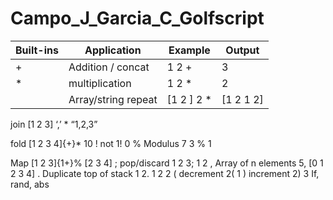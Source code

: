 # Campo_J_Garcia_C_Golfscript

|Built-ins |Application |Example|Output|
|----------|------------|-------|------|
|+ |Addition / concat|1 2 +|3|
|* | multiplication |1 2 * |2
| | Array/string repeat | [1 2 ] 2 * | [1 2 1 2]


join
[1 2 3] ‘,’ *
“1,2,3”


fold
[1 2 3 4]{+}*
10
!
not
1!
0
%
Modulus
7 3 %
1


Map
[1 2 3]{1+}%
[2 3 4]
;
pop/discard
1 2 3;
1 2
,
Array of n elements
5, 
[0 1 2 3 4]
.
Duplicate top of stack
1 2.
1 2 2
(
decrement
2(
1
)
increment
2)
3
If, rand, abs








